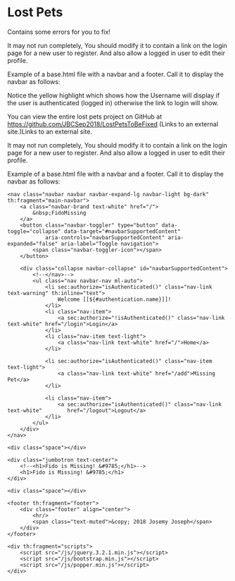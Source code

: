 # Lost Pets

Contains some errors for you to fix!

It may not run completely, You should modify it to contain a link on the login page for a new user to register. And also allow a logged in user to edit their profile.

Example of a base.html file with a navbar and a footer. Call it to display the navbar as follows:

<div th:replace="base :: nav"></div>

Notice the yellow highlight which shows how the Username will display if the user is authenticated (logged in) otherwise the link to login will show.

You can view the entire lost pets project on GitHub at https://github.com/JBCSep2018/LostPetsToBeFixed (Links to an external site.)Links to an external site.

It may not run completely, You should modify it to contain a link on the login page for a new user to register. And also allow a logged in user to edit their profile.

Example of a base.html file with a navbar and a footer. Call it to display the navbar as follows:

<div th:replace="base :: nav"></div>


<!DOCTYPE html>
<html lang="en" xmlns:th="www.thymeleaf.org" xmlns:sec="http://www.w3.org/1999/xhtml">
<head th:fragment="header">
    <meta charset="UTF-8"/>
    <link th:href="@{/css/bootstrap.min.css}" rel="stylesheet" />
    <link th:href="@{/css/style.css}" rel="stylesheet"/>
</head>
<body>

<div th:fragment="nav">

    <nav class="navbar navbar navbar-expand-lg navbar-light bg-dark" th:fragment="main-navbar">
        <a class="navbar-brand text-white" href="/">
            &nbsp;FidoMissing
        </a>
        <button class="navbar-toggler" type="button" data-toggle="collapse" data-target="#navbarSupportedContent"
                aria-controls="navbarSupportedContent" aria-expanded="false" aria-label="Toggle navigation">
            <span class="navbar-toggler-icon"></span>
        </button>

        <div class="collapse navbar-collapse" id="navbarSupportedContent">
            <!--</nav>-->
            <ul class="nav navbar-nav ml-auto">
                <li sec:authorize="isAuthenticated()" class="nav-link text-warning" th:inline="text">
                    Welcome [[${#authentication.name}]]!
                </li>
                <li class="nav-item">
                    <a sec:authorize="!isAuthenticated()" class="nav-link text-white" href="/login">Login</a>
                </li>
                <li class="nav-item text-light">
                    <a class="nav-link text-white" href="/">Home</a>
                </li>

                <li sec:authorize="isAuthenticated()" class="nav-item text-light">
                    <a class="nav-link text-white" href="/add">Missing Pet</a>
                </li>

                <li class="nav-item">
                    <a sec:authorize="isAuthenticated()" class="nav-link text-white"        href="/logout">Logout</a>
                </li>
            </ul>
        </div>
    </nav>

    <div class="space"></div>

    <div class="jumbotron text-center">
        <!--<h1>Fido is Missing! &#9785;</h1>-->
        <h1>Fido is Missing! &#9785;</h1>
    </div>

    <div class="space"></div>

</div>
  
    <footer th:fragment="footer">
        <div class="footer" align="center">
            <hr/>
            <span class="text-muted">&copy; 2018 Josemy Joseph</span>
        </div>
    </footer>

    <div th:fragment="scripts">
        <script src="/js/jquery.3.2.1.min.js"></script>
        <script src="/js/bootstrap.min.js"></script>
        <script src="/js/popper.min.js"></script>
    </div>

</div>
</body>
</html>

